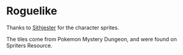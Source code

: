 # Roguelike

Thanks to [Sithjester](http://untamed.wild-refuge.net/rmxpresources.php?characters)
for the character sprites.

The tiles come from Pokemon Mystery Dungeon, and were found on
Spriters Resource.